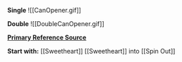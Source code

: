 **Single**
![[CanOpener.gif]]



**Double**
![[DoubleCanOpener.gif]]

[**Primary Reference Source**](https://countryswingaz.com/2019/05/27/can-opener/)

**Start with:**
[[Sweetheart]]
[[Sweetheart]] into [[Spin Out]]